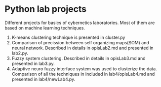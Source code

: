 # Python lab projects
Different projects for basics of cybernetics laboratories. 
Most of them are based on machine learning techniques.
1. K-means clustering technique is presented in cluster.py
2. Comparison of precission between self organizing maps(SOM) and neural network. Described in details in opisLab2.md and presented in lab2.py.
3. Fuzzy system clustering. Described in details in opisLab3.md and presented in lab3.py.
4. Adaptive neuro fuzzy interface system was used to clusterize the data. Comparison of all the techniques in included in lab4/opisLab4.md and presented in lab4/newLab4.py.

